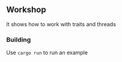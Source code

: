 ## Workshop
It shows how to work with traits and threads

### Building
Use `cargo run` to run an example
